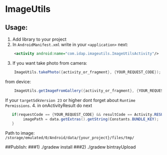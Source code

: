 # ImageUtils

## Usage:
1. Add library to your project
2. In `AndroidManifest.xml` write in your `<application>` next:
```xml
    <activity android:name="com.idap.imageutils.ImageUtilsActivity"/>
```
3. If you want take photo from camera:
```java
    ImageUtils.takePhoto({activity_or_fragment}, {YOUR_REQUEST_CODE});
```
   from device:
```java
    ImageUtils.getImageFromGallery({activity_or_fragment}, {YOUR_REQUEST_CODE});
```
 If your `targetSdkVersion 23` or higher dont forget about `Runtime Permissions`.
4. in onActivityResult do next
```java
   if(requestCode == {YOUR_REQUEST_CODE} && resultCode == Activity.RESULT_OK){
        imagePath = data.getExtras().getString(Constants.BUNDLE_KEY);
   }
```
  Path to image: `/storage/emulated/0/Android/data/{your_project}/files/tmp/`
  
##Publish:
###1) ./gradew install
###2) ./gradew bintrayUpload
